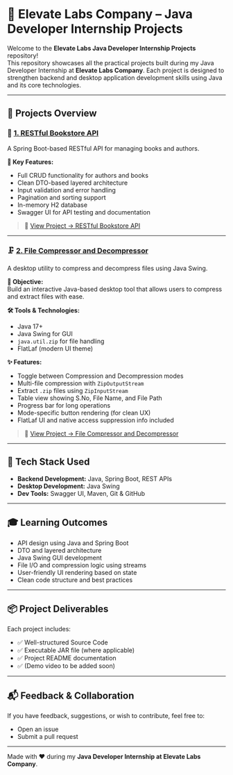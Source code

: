 # 🚀 Elevate Labs Company – Java Developer Internship Projects

Welcome to the **Elevate Labs Java Developer Internship Projects** repository!  
This repository showcases all the practical projects built during my Java Developer Internship at **Elevate Labs Company**. Each project is designed to strengthen backend and desktop application development skills using Java and its core technologies.

---

## 📁 Projects Overview

### 📘 [1. RESTful Bookstore API](https://github.com/lohithpuvvala/Elevate-Labs-Internship-Projects/tree/main/restful_bookstore_api)

A Spring Boot-based RESTful API for managing books and authors.

**🔑 Key Features:**
- Full CRUD functionality for authors and books
- Clean DTO-based layered architecture
- Input validation and error handling
- Pagination and sorting support
- In-memory H2 database
- Swagger UI for API testing and documentation

> 🔗 [View Project → RESTful Bookstore API](https://github.com/lohithpuvvala/Elevate-Labs-Internship-Projects/tree/main/restful_bookstore_api)

---

### 🗜️ [2. File Compressor and Decompressor](https://github.com/lohithpuvvala/Elevate-Labs-Internship-Projects/tree/main/File%20Compressor%20and%20Decompressor)

A desktop utility to compress and decompress files using Java Swing.

**🎯 Objective:**  
Build an interactive Java-based desktop tool that allows users to compress and extract files with ease.

**🛠 Tools & Technologies:**
- Java 17+
- Java Swing for GUI
- `java.util.zip` for file handling
- FlatLaf (modern UI theme)

**✨ Features:**
- Toggle between Compression and Decompression modes
- Multi-file compression with `ZipOutputStream`
- Extract `.zip` files using `ZipInputStream`
- Table view showing S.No, File Name, and File Path
- Progress bar for long operations
- Mode-specific button rendering (for clean UX)
- FlatLaf UI and native access suppression info included

> 🔗 [View Project → File Compressor and Decompressor](https://github.com/lohithpuvvala/Elevate-Labs-Internship-Projects/tree/main/File%20Compressor%20and%20Decompressor)

---

## 🧰 Tech Stack Used

- **Backend Development:** Java, Spring Boot, REST APIs
- **Desktop Development:** Java Swing
- **Dev Tools:** Swagger UI, Maven, Git & GitHub

---

## 🎓 Learning Outcomes

- API design using Java and Spring Boot
- DTO and layered architecture
- Java Swing GUI development
- File I/O and compression logic using streams
- User-friendly UI rendering based on state
- Clean code structure and best practices

---

## 📦 Project Deliverables

Each project includes:
- ✅ Well-structured Source Code
- ✅ Executable JAR file (where applicable)
- ✅ Project README documentation
- ✅ (Demo video to be added soon)

---

## 📬 Feedback & Collaboration

If you have feedback, suggestions, or wish to contribute, feel free to:
- Open an issue
- Submit a pull request

---

Made with ❤️ during my **Java Developer Internship at Elevate Labs Company**.
